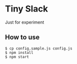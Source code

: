 # Tiny Slack

Just for experiment

## How to use

```
$ cp config.sample.js config.js
$ npm install
$ npm start
```
